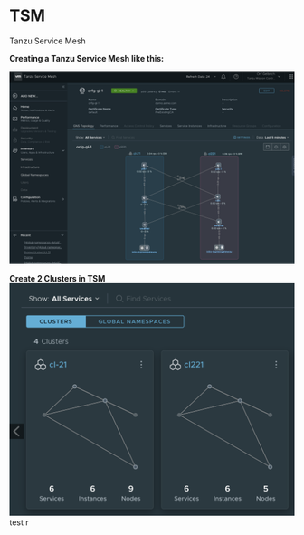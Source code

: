 # TSM
Tanzu Service Mesh

**Creating a Tanzu Service Mesh like this:**

![GitHub](GlobalNameSpace.png)

**Create 2 Clusters in TSM**
![GitHub](2clusters.png)
test r


